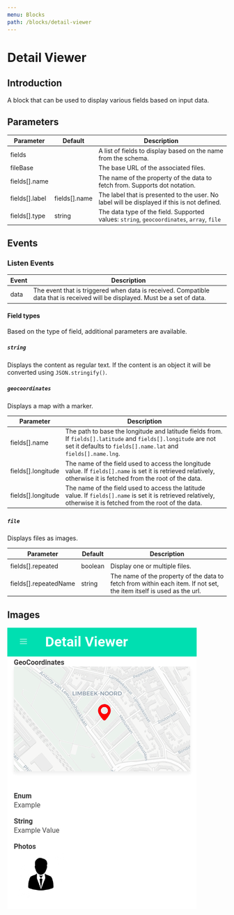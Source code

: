 ```yaml
---
menu: Blocks
path: /blocks/detail-viewer
---
```


# Detail Viewer

## Introduction

A block that can be used to display various fields based on input data.

## Parameters

| Parameter      | Default       | Description                                                                                 |
| -------------- | ------------- | ------------------------------------------------------------------------------------------- |
| fields         |               | A list of fields to display based on the name from the schema.                              |
| fileBase       |               | The base URL of the associated files.                                                       |
| fields[].name  |               | The name of the property of the data to fetch from. Supports dot notation.                  |
| fields[].label | fields[].name | The label that is presented to the user. No label will be displayed if this is not defined. |
| fields[].type  | string        | The data type of the field. Supported values: `string`, `geocoordinates`, `array`, `file`   |

## Events

### Listen Events

| Event | Description                                                                                                                   |
| ----- | ----------------------------------------------------------------------------------------------------------------------------- |
| data  | The event that is triggered when data is received. Compatible data that is received will be displayed. Must be a set of data. |

#### Field types

Based on the type of field, additional parameters are available.

##### `string`

Displays the content as regular text. If the content is an object it will be converted using
`JSON.stringify()`.

##### `geocoordinates`

Displays a map with a marker.

| Parameter          | Description                                                                                                                                                                      |
| ------------------ | -------------------------------------------------------------------------------------------------------------------------------------------------------------------------------- |
| fields[].name      | The path to base the longitude and latitude fields from. If `fields[].latitude` and `fields[].longitude` are not set it defaults to `fields[].name.lat` and `fields[].name.lng`. |
| fields[].longitude | The name of the field used to access the longitude value. If `fields[].name` is set it is retrieved relatively, otherwise it is fetched from the root of the data.               |
| fields[].longitude | The name of the field used to access the latitude value. If `fields[].name` is set it is retrieved relatively, otherwise it is fetched from the root of the data.                |

##### `file`

Displays files as images.

| Parameter             | Default | Description                                                                                                          |
| --------------------- | ------- | -------------------------------------------------------------------------------------------------------------------- |
|                       |
| fields[].repeated     | boolean | Display one or multiple files.                                                                                       |
| fields[].repeatedName | string  | The name of the property of the data to fetch from within each item. If not set, the item itself is used as the url. |

## Images

<span class="screenshot"></span>

![Detail viewer screenshot](../images/detail-viewer.png)

